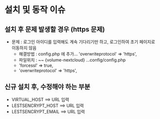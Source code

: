 # 설치 및 동작 이슈  

## 설치 후 문제 발생할 경우 (https 문제)
- 문제 : 로그인 아이디를 입력해도 계속 기다리기만 하고, 로그인하여 초기 페이지로 이동하지 않음
  - 해결방법 : config.php 에 추가...  'overwriteprotocol' => 'https',
  - 파일위치 : ~~ {volume-nextcloud} ...config/config.php
  - 'forcessl' => true,
  - 'overwriteprotocol' => 'https',

## 신규 설치 후, 수정해야 하는 부분
- VIRTUAL_HOST ==> URL 입력
- LESTSENCRYPT_HOST ==> URL 입력
- LESTSENCRYPT_EMAIL ==> URL 입력


